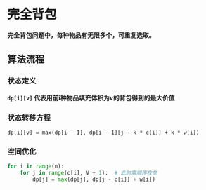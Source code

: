 # 完全背包

**完全背包问题中，每种物品有无限多个，可重复选取。**

## 算法流程

### 状态定义

**`dp[i][v]` 代表用前i种物品填充体积为v的背包得到的最大价值**

### 状态转移方程

`dp[i][v] = max(dp[i - 1], dp[i - 1][j - k * c[i]] + k * w[i])`

### 空间优化

```python
for i in range(n):
    for j in range(c[i], V + 1):  # 此时需顺序枚举
        dp[j] = max(dp[j], dp[j - c[i]] + w[i])
```
